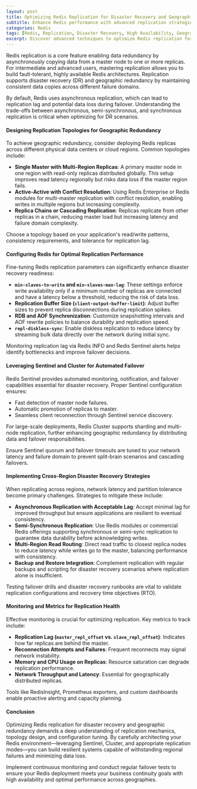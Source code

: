 ```yaml
---
layout: post
title: Optimizing Redis Replication for Disaster Recovery and Geographic Redundancy
subtitle: Enhance Redis performance with advanced replication strategies for disaster recovery and multi-region resilience
categories: Redis
tags: [Redis, Replication, Disaster Recovery, High Availability, Geographic Redundancy, Data Resilience, Cluster, Performance Optimization]
excerpt: Discover advanced techniques to optimize Redis replication for robust disaster recovery and geographic redundancy, ensuring high availability and data durability across multiple regions.
---
```

Redis replication is a core feature enabling data redundancy by asynchronously copying data from a master node to one or more replicas. For intermediate and advanced users, mastering replication allows you to build fault-tolerant, highly available Redis architectures. Replication supports disaster recovery (DR) and geographic redundancy by maintaining consistent data copies across different failure domains.

By default, Redis uses asynchronous replication, which can lead to replication lag and potential data loss during failover. Understanding the trade-offs between asynchronous, semi-synchronous, and synchronous replication is critical when optimizing for DR scenarios.

#### Designing Replication Topologies for Geographic Redundancy

To achieve geographic redundancy, consider deploying Redis replicas across different physical data centers or cloud regions. Common topologies include:

- **Single Master with Multi-Region Replicas**: A primary master node in one region with read-only replicas distributed globally. This setup improves read latency regionally but risks data loss if the master region fails.
- **Active-Active with Conflict Resolution**: Using Redis Enterprise or Redis modules for multi-master replication with conflict resolution, enabling writes in multiple regions but increasing complexity.
- **Replica Chains or Cascading Replication**: Replicas replicate from other replicas in a chain, reducing master load but increasing latency and failure domain complexity.

Choose a topology based on your application's read/write patterns, consistency requirements, and tolerance for replication lag.

#### Configuring Redis for Optimal Replication Performance

Fine-tuning Redis replication parameters can significantly enhance disaster recovery readiness:

- **`min-slaves-to-write` and `min-slaves-max-lag`**: These settings enforce write availability only if a minimum number of replicas are connected and have a latency below a threshold, reducing the risk of data loss.
- **Replication Buffer Size (`client-output-buffer-limit`)**: Adjust buffer sizes to prevent replica disconnections during replication spikes.
- **RDB and AOF Synchronization**: Customize snapshotting intervals and AOF rewrite policies to balance durability and replication speed.
- **`repl-diskless-sync`**: Enable diskless replication to reduce latency by streaming bulk data directly over the network during initial sync.

Monitoring replication lag via Redis INFO and Redis Sentinel alerts helps identify bottlenecks and improve failover decisions.

#### Leveraging Sentinel and Cluster for Automated Failover

Redis Sentinel provides automated monitoring, notification, and failover capabilities essential for disaster recovery. Proper Sentinel configuration ensures:

- Fast detection of master node failures.
- Automatic promotion of replicas to master.
- Seamless client reconnection through Sentinel service discovery.

For large-scale deployments, Redis Cluster supports sharding and multi-node replication, further enhancing geographic redundancy by distributing data and failover responsibilities.

Ensure Sentinel quorum and failover timeouts are tuned to your network latency and failure domain to prevent split-brain scenarios and cascading failovers.

#### Implementing Cross-Region Disaster Recovery Strategies

When replicating across regions, network latency and partition tolerance become primary challenges. Strategies to mitigate these include:

- **Asynchronous Replication with Acceptable Lag**: Accept minimal lag for improved throughput but ensure applications are resilient to eventual consistency.
- **Semi-Synchronous Replication**: Use Redis modules or commercial Redis offerings supporting synchronous or semi-sync replication to guarantee data durability before acknowledging writes.
- **Multi-Region Read Routing**: Direct read traffic to closest replica nodes to reduce latency while writes go to the master, balancing performance with consistency.
- **Backup and Restore Integration**: Complement replication with regular backups and scripting for disaster recovery scenarios where replication alone is insufficient.

Testing failover drills and disaster recovery runbooks are vital to validate replication configurations and recovery time objectives (RTO).

#### Monitoring and Metrics for Replication Health

Effective monitoring is crucial for optimizing replication. Key metrics to track include:

- **Replication Lag (`master_repl_offset` vs. `slave_repl_offset`)**: Indicates how far replicas are behind the master.
- **Reconnection Attempts and Failures**: Frequent reconnects may signal network instability.
- **Memory and CPU Usage on Replicas**: Resource saturation can degrade replication performance.
- **Network Throughput and Latency**: Essential for geographically distributed replicas.

Tools like RedisInsight, Prometheus exporters, and custom dashboards enable proactive alerting and capacity planning.

#### Conclusion

Optimizing Redis replication for disaster recovery and geographic redundancy demands a deep understanding of replication mechanics, topology design, and configuration tuning. By carefully architecting your Redis environment—leveraging Sentinel, Cluster, and appropriate replication modes—you can build resilient systems capable of withstanding regional failures and minimizing data loss.

Implement continuous monitoring and conduct regular failover tests to ensure your Redis deployment meets your business continuity goals with high availability and optimal performance across geographies.

